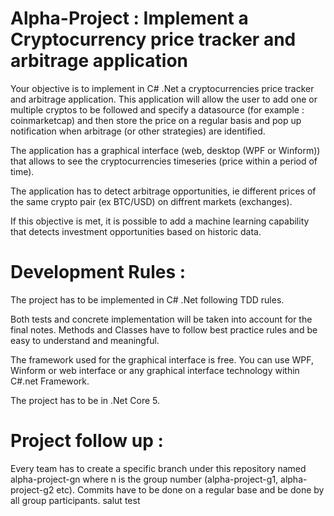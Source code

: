 # Alpha-Project : Implement a Cryptocurrency price tracker and arbitrage application

Your objective is to implement in C# .Net a cryptocurrencies price tracker and arbitrage application. This application will allow the user to add one or multiple cryptos to be followed and specify a datasource (for example : coinmarketcap) and then store the price on a regular basis and pop up notification when arbitrage (or other strategies) are identified.

The application has a graphical interface (web, desktop (WPF or Winform)) that allows to see the cryptocurrencies timeseries (price within a period of time).

The application has to detect arbitrage opportunities, ie different prices of the same crypto pair (ex BTC/USD) on diffrent markets (exchanges).

If this objective is met, it is possible to add a machine learning capability that detects investment opportunities based on historic data.

# Development Rules :

The project has to be implemented in C# .Net following TDD rules. 

Both tests and concrete implementation will be taken into account for the final notes. Methods and Classes have to follow best practice rules and be easy to understand and meaningful.

The framework used for the graphical interface is free. You can use WPF, Winform or web interface or any graphical interface technology within C#.net Framework.

The project has to be in .Net Core 5.

# Project follow up :

Every team has to create a specific branch under this repository named alpha-project-gn where n is the group number (alpha-project-g1, alpha-project-g2 etc).
Commits have to be done on a regular base and be done by all group participants.
salut test
